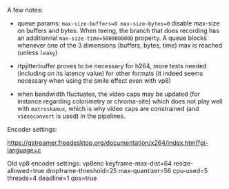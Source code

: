 A few notes:

- queue params: `max-size-buffers=0 max-size-bytes=0` disable max-size on buffers and bytes. When teeing, the branch that does recording has an additionnal `max-size-time=5000000000` property. A queue blocks whenever one of the 3 dimensions (buffers, bytes, time) max is reached (unless `leaky`)

- rtpjitterbuffer proves to be necessary for h264, more tests needed (including on its latency value) for other formats (it indeed seems necessary when using the smile effect even with vp8)

- when bandwidth fluctuates, the video caps may be updated (for instance regarding colorimetry or chroma-site) which does not play well with `matroskamux`, which is why video caps are constrained (and `videoconvert` is used) in the pipelines.

Encoder settings:

https://gstreamer.freedesktop.org/documentation/x264/index.html?gi-language=c

Old vp8 encoder settings:
vp8enc keyframe-max-dist=64 resize-allowed=true dropframe-threshold=25 max-quantizer=56 cpu-used=5 threads=4 deadline=1 qos=true